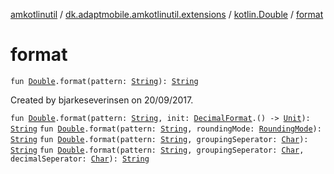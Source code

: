 [amkotlinutil](../../index.md) / [dk.adaptmobile.amkotlinutil.extensions](../index.md) / [kotlin.Double](index.md) / [format](format.md)

# format

`fun `[`Double`](https://kotlinlang.org/api/latest/jvm/stdlib/kotlin/-double/index.html)`.format(pattern: `[`String`](https://kotlinlang.org/api/latest/jvm/stdlib/kotlin/-string/index.html)`): `[`String`](https://kotlinlang.org/api/latest/jvm/stdlib/kotlin/-string/index.html)

Created by bjarkeseverinsen on 20/09/2017.

`fun `[`Double`](https://kotlinlang.org/api/latest/jvm/stdlib/kotlin/-double/index.html)`.format(pattern: `[`String`](https://kotlinlang.org/api/latest/jvm/stdlib/kotlin/-string/index.html)`, init: `[`DecimalFormat`](https://developer.android.com/reference/java/text/DecimalFormat.html)`.() -> `[`Unit`](https://kotlinlang.org/api/latest/jvm/stdlib/kotlin/-unit/index.html)`): `[`String`](https://kotlinlang.org/api/latest/jvm/stdlib/kotlin/-string/index.html)
`fun `[`Double`](https://kotlinlang.org/api/latest/jvm/stdlib/kotlin/-double/index.html)`.format(pattern: `[`String`](https://kotlinlang.org/api/latest/jvm/stdlib/kotlin/-string/index.html)`, roundingMode: `[`RoundingMode`](https://developer.android.com/reference/java/math/RoundingMode.html)`): `[`String`](https://kotlinlang.org/api/latest/jvm/stdlib/kotlin/-string/index.html)
`fun `[`Double`](https://kotlinlang.org/api/latest/jvm/stdlib/kotlin/-double/index.html)`.format(pattern: `[`String`](https://kotlinlang.org/api/latest/jvm/stdlib/kotlin/-string/index.html)`, groupingSeperator: `[`Char`](https://kotlinlang.org/api/latest/jvm/stdlib/kotlin/-char/index.html)`): `[`String`](https://kotlinlang.org/api/latest/jvm/stdlib/kotlin/-string/index.html)
`fun `[`Double`](https://kotlinlang.org/api/latest/jvm/stdlib/kotlin/-double/index.html)`.format(pattern: `[`String`](https://kotlinlang.org/api/latest/jvm/stdlib/kotlin/-string/index.html)`, groupingSeperator: `[`Char`](https://kotlinlang.org/api/latest/jvm/stdlib/kotlin/-char/index.html)`, decimalSeperator: `[`Char`](https://kotlinlang.org/api/latest/jvm/stdlib/kotlin/-char/index.html)`): `[`String`](https://kotlinlang.org/api/latest/jvm/stdlib/kotlin/-string/index.html)
